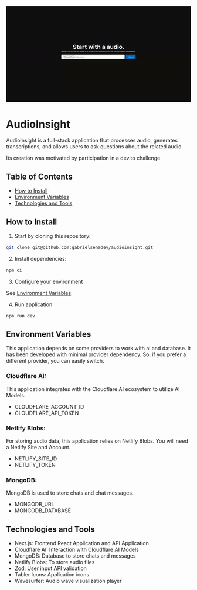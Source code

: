 <p align="center">
  <img src="./docs/audioinsight-example.gif" alt="Audio Insight Running Exampl" />
</p>

# AudioInsight

AudioInsight is a full-stack application that processes audio, generates transcriptions, and allows users to ask questions about the related audio.

Its creation was motivated by participation in a dev.to challenge.

## Table of Contents

- [How to Install](#how-to-install)
- [Environment Variables](#environment-variables)
- [Technologies and Tools](#technologies-and-tools)

## How to Install

1. Start by cloning this repository:

```bash
git clone git@github.com:gabrielsenadev/audioinsight.git
```

2. Install dependencies:

```bash
npm ci
```
3. Configure your environment

See [Environment Variables](#environment-variables).

4. Run application

```bash
npm run dev
```

## Environment Variables

This application depends on some providers to work with ai and database. It has been developed with minimal provider dependency. So, if you prefer a different provider, you can easily switch.

### Cloudflare AI:

This application integrates with the Cloudflare AI ecosystem to utilize AI Models.

- CLOUDFLARE_ACCOUNT_ID
- CLOUDFLARE_API_TOKEN

### Netlify Blobs:

For storing audio data, this application relies on Netlify Blobs. You will need a Netlify Site and Account.

- NETLIFY_SITE_ID
- NETLIFY_TOKEN

### MongoDB:

MongoDB is used to store chats and chat messages.

- MONGODB_URL
- MONGODB_DATABASE

## Technologies and Tools

- Next.js: Frontend React Application and API Application
- Cloudflare AI: Interaction with Cloudflare AI Models
- MongoDB: Database to store chats and messages
- Netlify Blobs: To store audio files
- Zod: User input API validation
- Tabler Icons: Application icons
- Wavesurfer: Audio wave visualization player
